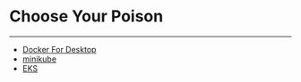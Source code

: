 # Choose Your Poison

---

* [Docker For Desktop](workshop-docker.html)
* [minikube](workshop-minikube.html)
* [EKS](workshop-eks.html)